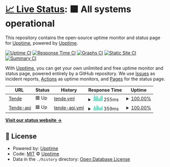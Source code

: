 # [📈 Live Status](https://upptime.github.io/status): <!--live status--> **🟩 All systems operational**

This repository contains the open-source uptime monitor and status page for [Upptime](https://upptime.js.org), powered by [Upptime](https://github.com/upptime/upptime).

[![Uptime CI](https://github.com/upptime/status/workflows/Uptime%20CI/badge.svg)](https://github.com/upptime/status/actions?query=workflow%3A%22Uptime+CI%22)
[![Response Time CI](https://github.com/upptime/status/workflows/Response%20Time%20CI/badge.svg)](https://github.com/upptime/status/actions?query=workflow%3A%22Response+Time+CI%22)
[![Graphs CI](https://github.com/upptime/status/workflows/Graphs%20CI/badge.svg)](https://github.com/upptime/status/actions?query=workflow%3A%22Graphs+CI%22)
[![Static Site CI](https://github.com/upptime/status/workflows/Static%20Site%20CI/badge.svg)](https://github.com/upptime/status/actions?query=workflow%3A%22Static+Site+CI%22)
[![Summary CI](https://github.com/upptime/status/workflows/Summary%20CI/badge.svg)](https://github.com/upptime/status/actions?query=workflow%3A%22Summary+CI%22)

With [Upptime](https://upptime.js.org), you can get your own unlimited and free uptime monitor and status page, powered entirely by a GitHub repository. We use [Issues](https://github.com/upptime/status/issues) as incident reports, [Actions](https://github.com/upptime/status/actions) as uptime monitors, and [Pages](https://upptime.github.io/status) for the status page.

<!--start: status pages-->
<!-- This summary is generated by Upptime (https://github.com/upptime/upptime) -->
<!-- Do not edit this manually, your changes will be overwritten -->
<!-- prettier-ignore -->
| URL | Status | History | Response Time | Uptime |
| --- | ------ | ------- | ------------- | ------ |
| <img alt="" src="https://icons.duckduckgo.com/ip3/tende.com.co.ico" height="13"> [Tende](https://tende.com.co/) | 🟩 Up | [tende.yml](https://github.com/tende-group/status/commits/HEAD/history/tende.yml) | <details><summary><img alt="Response time graph" src="./graphs/tende/response-time-week.png" height="20"> 255ms</summary><br><a href="https://status.tende.com.co/history/tende"><img alt="Response time 317" src="https://img.shields.io/endpoint?url=https%3A%2F%2Fraw.githubusercontent.com%2Ftende-group%2Fstatus%2FHEAD%2Fapi%2Ftende%2Fresponse-time.json"></a><br><a href="https://status.tende.com.co/history/tende"><img alt="24-hour response time 311" src="https://img.shields.io/endpoint?url=https%3A%2F%2Fraw.githubusercontent.com%2Ftende-group%2Fstatus%2FHEAD%2Fapi%2Ftende%2Fresponse-time-day.json"></a><br><a href="https://status.tende.com.co/history/tende"><img alt="7-day response time 255" src="https://img.shields.io/endpoint?url=https%3A%2F%2Fraw.githubusercontent.com%2Ftende-group%2Fstatus%2FHEAD%2Fapi%2Ftende%2Fresponse-time-week.json"></a><br><a href="https://status.tende.com.co/history/tende"><img alt="30-day response time 279" src="https://img.shields.io/endpoint?url=https%3A%2F%2Fraw.githubusercontent.com%2Ftende-group%2Fstatus%2FHEAD%2Fapi%2Ftende%2Fresponse-time-month.json"></a><br><a href="https://status.tende.com.co/history/tende"><img alt="1-year response time 317" src="https://img.shields.io/endpoint?url=https%3A%2F%2Fraw.githubusercontent.com%2Ftende-group%2Fstatus%2FHEAD%2Fapi%2Ftende%2Fresponse-time-year.json"></a></details> | <details><summary><a href="https://status.tende.com.co/history/tende">100.00%</a></summary><a href="https://status.tende.com.co/history/tende"><img alt="All-time uptime 99.12%" src="https://img.shields.io/endpoint?url=https%3A%2F%2Fraw.githubusercontent.com%2Ftende-group%2Fstatus%2FHEAD%2Fapi%2Ftende%2Fuptime.json"></a><br><a href="https://status.tende.com.co/history/tende"><img alt="24-hour uptime 100.00%" src="https://img.shields.io/endpoint?url=https%3A%2F%2Fraw.githubusercontent.com%2Ftende-group%2Fstatus%2FHEAD%2Fapi%2Ftende%2Fuptime-day.json"></a><br><a href="https://status.tende.com.co/history/tende"><img alt="7-day uptime 100.00%" src="https://img.shields.io/endpoint?url=https%3A%2F%2Fraw.githubusercontent.com%2Ftende-group%2Fstatus%2FHEAD%2Fapi%2Ftende%2Fuptime-week.json"></a><br><a href="https://status.tende.com.co/history/tende"><img alt="30-day uptime 100.00%" src="https://img.shields.io/endpoint?url=https%3A%2F%2Fraw.githubusercontent.com%2Ftende-group%2Fstatus%2FHEAD%2Fapi%2Ftende%2Fuptime-month.json"></a><br><a href="https://status.tende.com.co/history/tende"><img alt="1-year uptime 98.81%" src="https://img.shields.io/endpoint?url=https%3A%2F%2Fraw.githubusercontent.com%2Ftende-group%2Fstatus%2FHEAD%2Fapi%2Ftende%2Fuptime-year.json"></a></details>
| <img alt="" src="https://icons.duckduckgo.com/ip3/api.tende.com.co.ico" height="13"> [Tende-api](https://api.tende.com.co/) | 🟩 Up | [tende-api.yml](https://github.com/tende-group/status/commits/HEAD/history/tende-api.yml) | <details><summary><img alt="Response time graph" src="./graphs/tende-api/response-time-week.png" height="20"> 359ms</summary><br><a href="https://status.tende.com.co/history/tende-api"><img alt="Response time 682" src="https://img.shields.io/endpoint?url=https%3A%2F%2Fraw.githubusercontent.com%2Ftende-group%2Fstatus%2FHEAD%2Fapi%2Ftende-api%2Fresponse-time.json"></a><br><a href="https://status.tende.com.co/history/tende-api"><img alt="24-hour response time 432" src="https://img.shields.io/endpoint?url=https%3A%2F%2Fraw.githubusercontent.com%2Ftende-group%2Fstatus%2FHEAD%2Fapi%2Ftende-api%2Fresponse-time-day.json"></a><br><a href="https://status.tende.com.co/history/tende-api"><img alt="7-day response time 359" src="https://img.shields.io/endpoint?url=https%3A%2F%2Fraw.githubusercontent.com%2Ftende-group%2Fstatus%2FHEAD%2Fapi%2Ftende-api%2Fresponse-time-week.json"></a><br><a href="https://status.tende.com.co/history/tende-api"><img alt="30-day response time 369" src="https://img.shields.io/endpoint?url=https%3A%2F%2Fraw.githubusercontent.com%2Ftende-group%2Fstatus%2FHEAD%2Fapi%2Ftende-api%2Fresponse-time-month.json"></a><br><a href="https://status.tende.com.co/history/tende-api"><img alt="1-year response time 675" src="https://img.shields.io/endpoint?url=https%3A%2F%2Fraw.githubusercontent.com%2Ftende-group%2Fstatus%2FHEAD%2Fapi%2Ftende-api%2Fresponse-time-year.json"></a></details> | <details><summary><a href="https://status.tende.com.co/history/tende-api">100.00%</a></summary><a href="https://status.tende.com.co/history/tende-api"><img alt="All-time uptime 99.12%" src="https://img.shields.io/endpoint?url=https%3A%2F%2Fraw.githubusercontent.com%2Ftende-group%2Fstatus%2FHEAD%2Fapi%2Ftende-api%2Fuptime.json"></a><br><a href="https://status.tende.com.co/history/tende-api"><img alt="24-hour uptime 100.00%" src="https://img.shields.io/endpoint?url=https%3A%2F%2Fraw.githubusercontent.com%2Ftende-group%2Fstatus%2FHEAD%2Fapi%2Ftende-api%2Fuptime-day.json"></a><br><a href="https://status.tende.com.co/history/tende-api"><img alt="7-day uptime 100.00%" src="https://img.shields.io/endpoint?url=https%3A%2F%2Fraw.githubusercontent.com%2Ftende-group%2Fstatus%2FHEAD%2Fapi%2Ftende-api%2Fuptime-week.json"></a><br><a href="https://status.tende.com.co/history/tende-api"><img alt="30-day uptime 100.00%" src="https://img.shields.io/endpoint?url=https%3A%2F%2Fraw.githubusercontent.com%2Ftende-group%2Fstatus%2FHEAD%2Fapi%2Ftende-api%2Fuptime-month.json"></a><br><a href="https://status.tende.com.co/history/tende-api"><img alt="1-year uptime 98.81%" src="https://img.shields.io/endpoint?url=https%3A%2F%2Fraw.githubusercontent.com%2Ftende-group%2Fstatus%2FHEAD%2Fapi%2Ftende-api%2Fuptime-year.json"></a></details>

<!--end: status pages-->

[**Visit our status website →**](https://upptime.github.io/status)

## 📄 License

- Powered by: [Upptime](https://github.com/upptime/upptime)
- Code: [MIT](./LICENSE) © [Upptime](https://upptime.js.org)
- Data in the `./history` directory: [Open Database License](https://opendatacommons.org/licenses/odbl/1-0/)
